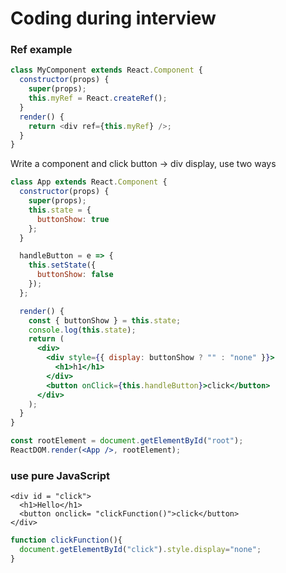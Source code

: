 # Coding during interview

### Ref example

```javascript
class MyComponent extends React.Component {
  constructor(props) {
    super(props);
    this.myRef = React.createRef();
  }
  render() {
    return <div ref={this.myRef} />;
  }
}
```

​Write a component and click button -&gt; div display, use two ways

```jsx
class App extends React.Component {
  constructor(props) {
    super(props);
    this.state = {
      buttonShow: true
    };
  }

  handleButton = e => {
    this.setState({
      buttonShow: false
    });
  };

  render() {
    const { buttonShow } = this.state;
    console.log(this.state);
    return (
      <div>
        <div style={{ display: buttonShow ? "" : "none" }}>
          <h1>h1</h1>
        </div>
        <button onClick={this.handleButton}>click</button>
      </div>
    );
  }
}

const rootElement = document.getElementById("root");
ReactDOM.render(<App />, rootElement);

```

### use pure JavaScript

```markup
<div id = "click">
  <h1>Hello</h1>
  <button onclick= "clickFunction()">click</button>
</div>
```

```javascript
function clickFunction(){
  document.getElementById("click").style.display="none"; 
}
```

